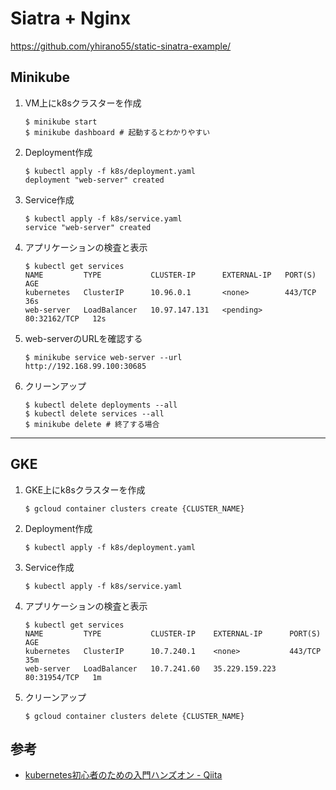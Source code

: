 # Siatra + Nginx

https://github.com/yhirano55/static-sinatra-example/

## Minikube

1. VM上にk8sクラスターを作成

    ```
    $ minikube start
    $ minikube dashboard # 起動するとわかりやすい
    ```

2. Deployment作成

    ```
    $ kubectl apply -f k8s/deployment.yaml
    deployment "web-server" created
    ```

2. Service作成

    ```
    $ kubectl apply -f k8s/service.yaml
    service "web-server" created
    ```

3. アプリケーションの検査と表示

    ```
    $ kubectl get services
    NAME         TYPE           CLUSTER-IP      EXTERNAL-IP   PORT(S)        AGE
    kubernetes   ClusterIP      10.96.0.1       <none>        443/TCP        36s
    web-server   LoadBalancer   10.97.147.131   <pending>     80:32162/TCP   12s
    ```

4. web-serverのURLを確認する

    ```
    $ minikube service web-server --url
    http://192.168.99.100:30685
    ```

5. クリーンアップ

    ```
    $ kubectl delete deployments --all
    $ kubectl delete services --all
    $ minikube delete # 終了する場合
    ```

---

## GKE

1. GKE上にk8sクラスターを作成

    ```
    $ gcloud container clusters create {CLUSTER_NAME}
    ```

2. Deployment作成

    ```
    $ kubectl apply -f k8s/deployment.yaml
    ```

2. Service作成

    ```
    $ kubectl apply -f k8s/service.yaml
    ```

3. アプリケーションの検査と表示

    ```
    $ kubectl get services
    NAME         TYPE           CLUSTER-IP    EXTERNAL-IP      PORT(S)        AGE
    kubernetes   ClusterIP      10.7.240.1    <none>           443/TCP        35m
    web-server   LoadBalancer   10.7.241.60   35.229.159.223   80:31954/TCP   1m
    ```

4. クリーンアップ

    ```
    $ gcloud container clusters delete {CLUSTER_NAME}
    ```

## 参考

- [kubernetes初心者のための入門ハンズオン - Qiita](https://qiita.com/mihirat/items/ebb0833d50c882398b0f)
